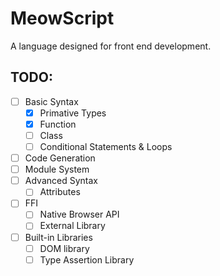 # MeowScript

A language designed for front end development.

## TODO:

- [ ] Basic Syntax
    - [x] Primative Types
    - [x] Function
    - [ ] Class
    - [ ] Conditional Statements & Loops
- [ ] Code Generation
- [ ] Module System
- [ ] Advanced Syntax
    - [ ] Attributes
- [ ] FFI
    - [ ] Native Browser API
    - [ ] External Library
- [ ] Built-in Libraries
    - [ ] DOM library
    - [ ] Type Assertion Library